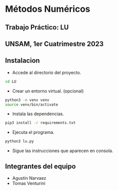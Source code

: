 # Métodos Numéricos
## Trabajo Práctico: LU
## UNSAM, 1er Cuatrimestre 2023

## Instalacion
- Accede al directorio del proyecto.

```bash
cd LU
```

- Crear un entorno virtual. (opcional)

```bash
python3 -m venv venv
source venv/bin/activate
```

- Instala las dependencias.

```bash
pip3 install -r requirements.txt
```

- Ejecuta el programa.

```bash
python3 lu.py
```

- Sigue las instrucciones que aparecen en consola.


## Integrantes del equipo
- Agustin Narvaez
- Tomas Venturini